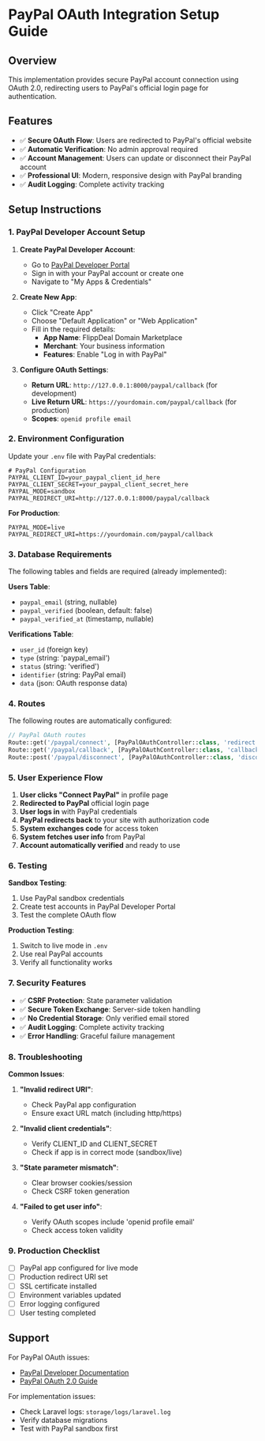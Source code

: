 # PayPal OAuth Integration Setup Guide

## Overview
This implementation provides secure PayPal account connection using OAuth 2.0, redirecting users to PayPal's official login page for authentication.

## Features
- ✅ **Secure OAuth Flow**: Users are redirected to PayPal's official website
- ✅ **Automatic Verification**: No admin approval required
- ✅ **Account Management**: Users can update or disconnect their PayPal account
- ✅ **Professional UI**: Modern, responsive design with PayPal branding
- ✅ **Audit Logging**: Complete activity tracking

## Setup Instructions

### 1. PayPal Developer Account Setup

1. **Create PayPal Developer Account**:
   - Go to [PayPal Developer Portal](https://developer.paypal.com/)
   - Sign in with your PayPal account or create one
   - Navigate to "My Apps & Credentials"

2. **Create New App**:
   - Click "Create App"
   - Choose "Default Application" or "Web Application"
   - Fill in the required details:
     - **App Name**: FlippDeal Domain Marketplace
     - **Merchant**: Your business information
     - **Features**: Enable "Log in with PayPal"

3. **Configure OAuth Settings**:
   - **Return URL**: `http://127.0.0.1:8000/paypal/callback` (for development)
   - **Live Return URL**: `https://yourdomain.com/paypal/callback` (for production)
   - **Scopes**: `openid profile email`

### 2. Environment Configuration

Update your `.env` file with PayPal credentials:

```env
# PayPal Configuration
PAYPAL_CLIENT_ID=your_paypal_client_id_here
PAYPAL_CLIENT_SECRET=your_paypal_client_secret_here
PAYPAL_MODE=sandbox
PAYPAL_REDIRECT_URI=http://127.0.0.1:8000/paypal/callback
```

**For Production**:
```env
PAYPAL_MODE=live
PAYPAL_REDIRECT_URI=https://yourdomain.com/paypal/callback
```

### 3. Database Requirements

The following tables and fields are required (already implemented):

**Users Table**:
- `paypal_email` (string, nullable)
- `paypal_verified` (boolean, default: false)
- `paypal_verified_at` (timestamp, nullable)

**Verifications Table**:
- `user_id` (foreign key)
- `type` (string: 'paypal_email')
- `status` (string: 'verified')
- `identifier` (string: PayPal email)
- `data` (json: OAuth response data)

### 4. Routes

The following routes are automatically configured:

```php
// PayPal OAuth routes
Route::get('/paypal/connect', [PayPalOAuthController::class, 'redirect'])->name('paypal.connect');
Route::get('/paypal/callback', [PayPalOAuthController::class, 'callback'])->name('paypal.callback');
Route::post('/paypal/disconnect', [PayPalOAuthController::class, 'disconnect'])->name('paypal.disconnect');
```

### 5. User Experience Flow

1. **User clicks "Connect PayPal"** in profile page
2. **Redirected to PayPal** official login page
3. **User logs in** with PayPal credentials
4. **PayPal redirects back** to your site with authorization code
5. **System exchanges code** for access token
6. **System fetches user info** from PayPal
7. **Account automatically verified** and ready to use

### 6. Testing

**Sandbox Testing**:
1. Use PayPal sandbox credentials
2. Create test accounts in PayPal Developer Portal
3. Test the complete OAuth flow

**Production Testing**:
1. Switch to live mode in `.env`
2. Use real PayPal accounts
3. Verify all functionality works

### 7. Security Features

- ✅ **CSRF Protection**: State parameter validation
- ✅ **Secure Token Exchange**: Server-side token handling
- ✅ **No Credential Storage**: Only verified email stored
- ✅ **Audit Logging**: Complete activity tracking
- ✅ **Error Handling**: Graceful failure management

### 8. Troubleshooting

**Common Issues**:

1. **"Invalid redirect URI"**:
   - Check PayPal app configuration
   - Ensure exact URL match (including http/https)

2. **"Invalid client credentials"**:
   - Verify CLIENT_ID and CLIENT_SECRET
   - Check if app is in correct mode (sandbox/live)

3. **"State parameter mismatch"**:
   - Clear browser cookies/session
   - Check CSRF token generation

4. **"Failed to get user info"**:
   - Verify OAuth scopes include 'openid profile email'
   - Check access token validity

### 9. Production Checklist

- [ ] PayPal app configured for live mode
- [ ] Production redirect URI set
- [ ] SSL certificate installed
- [ ] Environment variables updated
- [ ] Error logging configured
- [ ] User testing completed

## Support

For PayPal OAuth issues:
- [PayPal Developer Documentation](https://developer.paypal.com/docs/api/overview/)
- [PayPal OAuth 2.0 Guide](https://developer.paypal.com/docs/api/overview/#oauth-20)

For implementation issues:
- Check Laravel logs: `storage/logs/laravel.log`
- Verify database migrations
- Test with PayPal sandbox first
